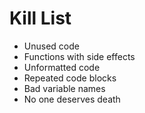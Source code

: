 Kill List
=========
* Unused code
* Functions with side effects
* Unformatted code
* Repeated code blocks
* Bad variable names
* No one deserves death
